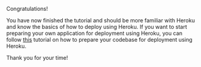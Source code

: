 Congratulations!

You have now finished the tutorial and should be more familiar with Heroku and know the basics of how to deploy using Heroku. 
If you want to start preparing your own application for deployment using Heroku, you can follow [this](https://devcenter.heroku.com/articles/preparing-a-codebase-for-heroku-deployment) tutorial on how to prepare your codebase for deployment using Heroku.

Thank you for your time!
